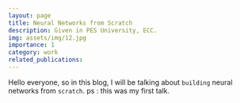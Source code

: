 ```yaml
---
layout: page
title: Neural Networks from Scratch
description: Given in PES University, ECC.
img: assets/img/12.jpg
importance: 1
category: work
related_publications: 
---
```


Hello everyone, so in this blog, I will be talking about `building` neural networks from `scratch`. ps : this was my first talk. 
